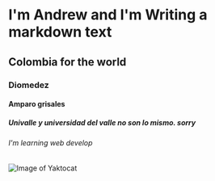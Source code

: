 # I'm Andrew and I'm Writing a markdown text
## Colombia for the world
### Diomedez
#### Amparo grisales
##### Univalle y universidad del valle no son lo mismo. sorry
###### I'm learning web develop
![Image of Yaktocat](https://octodex.github.com/images/yaktocat.png)
